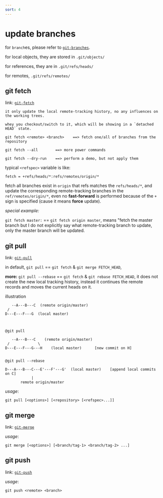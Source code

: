 ```yaml
---
sort: 4
---
```


# update branches

for `branch`es, please refer to [`git-branches`](git-branches.md).

for local objects, they are stored in `.git/objects/`

for references, they are in `.git/refs/heads/`

for remotes, `.git/refs/remotes/`


## git fetch

link: [`git-fetch`](https://git-scm.com/docs/git-fetch)

```note
it only update the local remote-tracking history, no any influences on the working trees.

whey you checkout/switch to it, which will be showing in a `detached HEAD` state.
```

```
git fetch <remote> <branch>    ==> fetch one/all of branches from the repository

git fetch --all        ==> more power commands
```

```
git fetch --dry-run    ==> perform a demo, but not apply them
```

typical `<refspec>` variable is like:

```
fetch = +refs/heads/*:refs/remotes/origin/*
```

fetch all branches exist in `origin` that refs matches the `refs/heads/*`, and update the corresponding remote-tracking branches in the `ref/remotes/origin/*`, even no **fast-forward** is performed because of the `+` sign is specified (cause it means **force** update).


_special example:_

`git fetch master:` == `git fetch origin master`, means "fetch the master branch but I do not explicitly say what remote-tracking branch to update, only the master branch will be updated.


## git pull

link: [`git-pull`](https://git-scm.com/docs/git-pull)

in default, `git pull` == `git fetch` & `git merge FETCH_HEAD`,

**more:** `git pull --rebase` == `git fetch` & `git rebase FETCH_HEAD`, it does not create the new local tracking history, instead it continues the remote records and moves the current heads on it.


illustration
```
   --A---B---C  (remote origin/master)
 /
D---E---F---G  (local master)



@git pull

   --A---B---C    (remote origin/master)
 /             \
D---E---F---G---H    (local master)      [new commit on H]


@git pull --rebase

D---A---B---C---E'---F'---G'  (local master)    [append local commits on C]
            |
       remote origin/master
```


_usage_:

```
git pull [<options>] [<repository> [<refspec>...]]
```


## git merge

link: [`git-merge`](https://git-scm.com/docs/git-merge)

_usage_:

```
git merge [<options>] [<branch/tag-1> <branch/tag-2> ...]
```


## git push

link: [`git-push`](https://git-scm.com/docs/git-push)

_usage_:

```
git push <remote> <branch>
```


